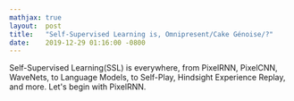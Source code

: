 ```yaml
---
mathjax: true
layout:  post
title:   "Self-Supervised Learning is, Omnipresent/Cake Génoise/?"
date:    2019-12-29 01:16:00 -0800
---
```

Self-Supervised Learning(SSL) is everywhere, from PixelRNN, PixelCNN, WaveNets, to Language Models, to Self-Play, Hindsight Experience Replay, and more. Let's begin with PixelRNN.
